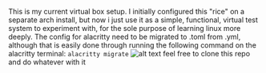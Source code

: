 This is my current virtual box setup. I initially configured this "rice" on a separate arch install, but now i just use it as a simple, functional, virtual test system to experiment with, for the sole purpose of learning linux more deeply. The config for alacritty need to be migrated to .toml from .yml, although that is easily done through running the following command on the alacritty terminal: 
```alacritty migrate```
![alt text](https://github.com/chernoya/dotfiles/blob/main/Screenshot%202025-04-01%20160856.png?raw=true)
feel free to clone this repo and do whatever with it
